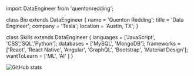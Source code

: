 import DataEngineer from 'quentonredding';

class Bio extends DataEngineer {
  name     = 'Quenton Redding';
  title    = 'Data Engineer';
  company  = 'Tesla';
  location = 'Austin, TX';
}

class Skills extends DataEngineer {
  languages  = ['JavaScript', 'CSS','SQL','Python'];
  databases  = ['MySQL', 'MongoDB'];
  frameworks = ['React', 'React Native', 'Angular', 'GraphQL', 'Bootstrap', 'Material Design'];
  wantToLearn = ['ML', 'AI' ]
}

![GitHub stats](https://github-readme-stats.vercel.app/api?username=Q-Redding&show_icons=true)
